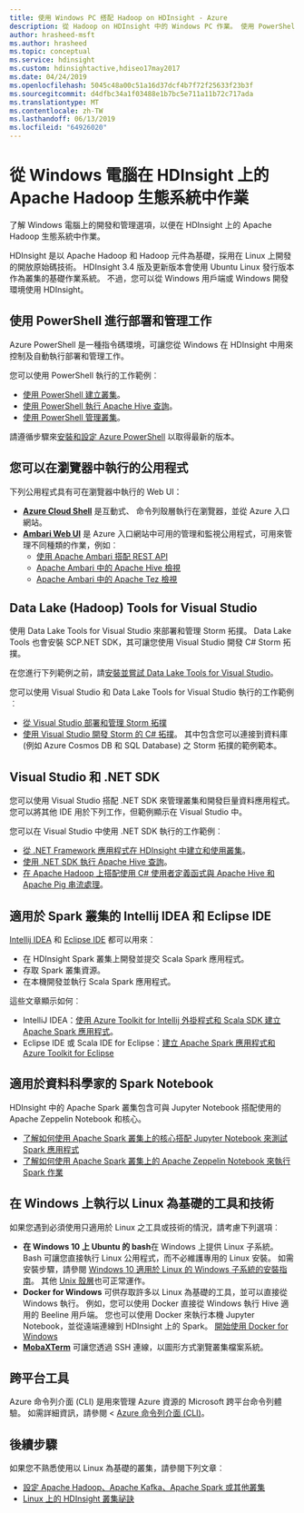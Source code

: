 ```yaml
---
title: 使用 Windows PC 搭配 Hadoop on HDInsight - Azure
description: 從 Hadoop on HDInsight 中的 Windows PC 作業。 使用 PowerShell、Visual Studio 和 Linux 工具來管理和查詢叢集。 使用 .NET 開發巨量資料解決方案。
author: hrasheed-msft
ms.author: hrasheed
ms.topic: conceptual
ms.service: hdinsight
ms.custom: hdinsightactive,hdiseo17may2017
ms.date: 04/24/2019
ms.openlocfilehash: 5045c48a00c51a16d37dcf4b7f72f25633f23b3f
ms.sourcegitcommit: d4dfbc34a1f03488e1b7bc5e711a11b72c717ada
ms.translationtype: MT
ms.contentlocale: zh-TW
ms.lasthandoff: 06/13/2019
ms.locfileid: "64926020"
---
```

# <a name="work-in-the-apache-hadoop-ecosystem-on-hdinsight-from-a-windows-pc"></a>從 Windows 電腦在 HDInsight 上的 Apache Hadoop 生態系統中作業

了解 Windows 電腦上的開發和管理選項，以便在 HDInsight 上的 Apache Hadoop 生態系統中作業。 

HDInsight 是以 Apache Hadoop 和 Hadoop 元件為基礎，採用在 Linux 上開發的開放原始碼技術。 HDInsight 3.4 版及更新版本會使用 Ubuntu Linux 發行版本作為叢集的基礎作業系統。 不過，您可以從 Windows 用戶端或 Windows 開發環境使用 HDInsight。

## <a name="use-powershell-for-deployment-and-management-tasks"></a>使用 PowerShell 進行部署和管理工作
Azure PowerShell 是一種指令碼環境，可讓您從 Windows 在 HDInsight 中用來控制及自動執行部署和管理工作。

您可以使用 PowerShell 執行的工作範例︰

* [使用 PowerShell 建立叢集](hdinsight-hadoop-create-linux-clusters-azure-powershell.md)。
* [使用 PowerShell 執行 Apache Hive 查詢](hadoop/apache-hadoop-use-hive-powershell.md)。
* [使用 PowerShell 管理叢集](hdinsight-administer-use-powershell.md)。

請遵循步驟來[安裝和設定 Azure PowerShell](https://docs.microsoft.com/powershell/azure/install-az-ps) 以取得最新的版本。

## <a name="utilities-you-can-run-in-a-browser"></a>您可以在瀏覽器中執行的公用程式
下列公用程式具有可在瀏覽器中執行的 Web UI：
* **[Azure Cloud Shell](https://docs.microsoft.com/azure/cloud-shell/overview)** 是互動式、 命令列殼層執行在瀏覽器，並從 Azure 入口網站。
* **[Ambari Web UI](hdinsight-hadoop-manage-ambari.md)** 是 Azure 入口網站中可用的管理和監視公用程式，可用來管理不同種類的作業，例如︰
    * [使用 Apache Ambari 搭配 REST API](hdinsight-hadoop-manage-ambari-rest-api.md)
    * [Apache Ambari 中的 Apache Hive 檢視](hadoop/apache-hadoop-use-hive-ambari-view.md)
    * [Apache Ambari 中的 Apache Tez 檢視](hdinsight-debug-ambari-tez-view.md)

## <a name="data-lake-hadoop-tools-for-visual-studio"></a>Data Lake (Hadoop) Tools for Visual Studio
使用 Data Lake Tools for Visual Studio 來部署和管理 Storm 拓撲。 Data Lake Tools 也會安裝 SCP.NET SDK，其可讓您使用 Visual Studio 開發 C# Storm 拓撲。

在您進行下列範例之前，請[安裝並嘗試 Data Lake Tools for Visual Studio](hadoop/apache-hadoop-visual-studio-tools-get-started.md)。 

您可以使用 Visual Studio 和 Data Lake Tools for Visual Studio 執行的工作範例︰
* [從 Visual Studio 部署和管理 Storm 拓撲](storm/apache-storm-deploy-monitor-topology-linux.md)
* [使用 Visual Studio 開發 Storm 的 C# 拓撲](storm/apache-storm-develop-csharp-visual-studio-topology.md)。 其中包含您可以連接到資料庫 (例如 Azure Cosmos DB 和 SQL Database) 之 Storm 拓撲的範例範本。

## <a name="visual-studio-and-the-net-sdk"></a>Visual Studio 和 .NET SDK 

您可以使用 Visual Studio 搭配 .NET SDK 來管理叢集和開發巨量資料應用程式。 您可以將其他 IDE 用於下列工作，但範例顯示在 Visual Studio 中。

您可以在 Visual Studio 中使用 .NET SDK 執行的工作範例︰
* [從 .NET Framework 應用程式在 HDInsight 中建立和使用叢集](hdinsight-hadoop-create-linux-clusters-dotnet-sdk.md)。
* [使用 .NET SDK 執行 Apache Hive 查詢](hadoop/apache-hadoop-use-hive-dotnet-sdk.md)。
* [在 Apache Hadoop 上搭配使用 C# 使用者定義函式與 Apache Hive 和 Apache Pig 串流處理](hadoop/apache-hadoop-hive-pig-udf-dotnet-csharp.md)。

## <a name="intellij-idea-and-eclipse-ide-for-spark-clusters"></a>適用於 Spark 叢集的 Intellij IDEA 和 Eclipse IDE
[Intellij IDEA](https://www.jetbrains.com/idea/download) 和 [Eclipse IDE](https://www.eclipse.org/downloads/) 都可以用來︰
* 在 HDInsight Spark 叢集上開發並提交 Scala Spark 應用程式。
* 存取 Spark 叢集資源。
* 在本機開發並執行 Scala Spark 應用程式。

這些文章顯示如何︰ 
* IntelliJ IDEA：[使用 Azure Toolkit for Intellij 外掛程式和 Scala SDK 建立 Apache Spark 應用程式](spark/apache-spark-intellij-tool-plugin.md)。
* Eclipse IDE 或 Scala IDE for Eclipse：[建立 Apache Spark 應用程式和 Azure Toolkit for Eclipse](spark/apache-spark-eclipse-tool-plugin.md) 


## <a name="notebooks-on-spark-for-data-scientists"></a>適用於資料科學家的 Spark Notebook 
HDInsight 中的 Apache Spark 叢集包含可與 Jupyter Notebook 搭配使用的 Apache Zeppelin Notebook 和核心。 

* [了解如何使用 Apache Spark 叢集上的核心搭配 Jupyter Notebook 來測試 Spark 應用程式](spark/apache-spark-zeppelin-notebook.md)
* [了解如何使用 Apache Spark 叢集上的 Apache Zeppelin Notebook 來執行 Spark 作業](spark/apache-spark-jupyter-notebook-kernels.md) 

## <a name="run-linux-based-tools-and-technologies-on-windows"></a>在 Windows 上執行以 Linux 為基礎的工具和技術

如果您遇到必須使用只適用於 Linux 之工具或技術的情況，請考慮下列選項︰

* **在 Windows 10 上 Ubuntu 的 bash**在 Windows 上提供 Linux 子系統。 Bash 可讓您直接執行 Linux 公用程式，而不必維護專用的 Linux 安裝。 如需安裝步驟，請參閱 [Windows 10 適用於 Linux 的 Windows 子系統的安裝指南](https://docs.microsoft.com/windows/wsl/install-win10)。  其他 [Unix 殼層](https://www.gnu.org/software/bash/)也可正常運作。
* **Docker for Windows** 可供存取許多以 Linux 為基礎的工具，並可以直接從 Windows 執行。 例如，您可以使用 Docker 直接從 Windows 執行 Hive 適用的 Beeline 用戶端。 您也可以使用 Docker 來執行本機 Jupyter Notebook，並從遠端連線到 HDInsight 上的 Spark。 [開始使用 Docker for Windows](https://docs.docker.com/docker-for-windows/)
* **[MobaXTerm](https://mobaxterm.mobatek.net/)** 可讓您透過 SSH 連線，以圖形方式瀏覽叢集檔案系統。

## <a name="cross-platform-tools"></a>跨平台工具

Azure 命令列介面 (CLI) 是用來管理 Azure 資源的 Microsoft 跨平台命令列體驗。  如需詳細資訊，請參閱 < [Azure 命令列介面 (CLI)](https://docs.microsoft.com/cli/azure/?view=azure-cli-latest)。

## <a name="next-steps"></a>後續步驟
如果您不熟悉使用以 Linux 為基礎的叢集，請參閱下列文章︰
* [設定 Apache Hadoop、Apache Kafka、Apache Spark 或其他叢集](hdinsight-hadoop-provision-linux-clusters.md)
* [Linux 上的 HDInsight 叢集祕訣](hdinsight-hadoop-linux-information.md)
